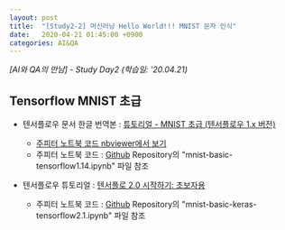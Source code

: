 ```yaml
---
layout: post
title:  "[Study2-2] 머신러닝 Hello World!!! MNIST 문자 인식"
date:   2020-04-21 01:45:00 +0900
categories: AI&QA
---
```


*[AI와 QA의 만남] - Study Day2 (학습일: '20.04.21)*

## Tensorflow MNIST 초급

- 텐서플로우 문서 한글 번역본 : [튜토리얼 - MNIST 초급 (텐서플로우 1.x 버전)](https://tensorflowkorea.gitbooks.io/tensorflow-kr/content/g3doc/tutorials/mnist/beginners/)

  - [주피터 노트북 코드 nbviewer에서 보기](https://nbviewer.jupyter.org/github/sungalex/aiqa/blob/master/mnist-basic-tensorflow1.14.ipynb)
  - 주피터 노트북 코드 : [Github](https://github.com/sungalex/aiqa) Repository의 "mnist-basic-tensorflow1.14.ipynb" 파일 참조

- 텐서플로우 튜토리얼 : [텐서플로 2.0 시작하기: 초보자용](https://www.tensorflow.org/tutorials/quickstart/beginner)

  - 주피터 노트북 코드 : [Github](https://github.com/sungalex/aiqa) Repository의 "mnist-basic-keras-tensorflow2.1.ipynb" 파일 참조
